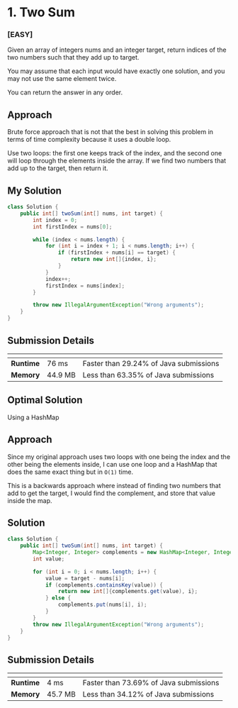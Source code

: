 # 1. Two Sum 

### [**EASY**]

Given an array of integers nums and an integer target, return indices of the two numbers such that they add up to target.

You may assume that each input would have exactly one solution, and you may not use the same element twice.

You can return the answer in any order.

## Approach

Brute force approach that is not that the best in solving this problem in terms of time complexity 
because it uses a double loop. 

Use two loops: the first one keeps track of the index, and the second one will loop 
through the elements inside the array. If we find two numbers that add up to the 
target, then return it. 

## My Solution

````java
class Solution {
    public int[] twoSum(int[] nums, int target) {
        int index = 0;
        int firstIndex = nums[0];

        while (index < nums.length) {
            for (int i = index + 1; i < nums.length; i++) {
                if (firstIndex + nums[i] == target) {
                    return new int[]{index, i};
                }
            }
            index++;
            firstIndex = nums[index];
        }

        throw new IllegalArgumentException("Wrong arguments");
    }
}
````

## Submission Details

| <!-- -->    | <!-- --> | <!-- -->                               |
|-------------|----------|----------------------------------------|
| **Runtime** | 76 ms    | Faster than 29.24% of Java submissions | 
| **Memory**  | 44.9 MB  | Less than 63.35% of Java submissions   |

## Optimal Solution 

Using a HashMap

## Approach 

Since my original approach uses two loops with one being the index and the other
being the elements inside, I can use one loop and a HashMap that does the same exact
thing but in `O(1)` time. 

This is a backwards approach where instead of finding two numbers that add to get the 
target, I would find the complement, and store that value inside the map. 

## Solution

````java
class Solution {
    public int[] twoSum(int[] nums, int target) {
        Map<Integer, Integer> complements = new HashMap<Integer, Integer>();
        int value;

        for (int i = 0; i < nums.length; i++) {
            value = target - nums[i];
            if (complements.containsKey(value)) {
                return new int[]{complements.get(value), i};
            } else {
                complements.put(nums[i], i);
            }
        }
        throw new IllegalArgumentException("Wrong arguments");
    }
}
````

## Submission Details

| <!-- -->    | <!-- --> | <!-- -->                               |
|-------------|----------|----------------------------------------|
| **Runtime** | 4 ms     | Faster than 73.69% of Java submissions | 
| **Memory**  | 45.7 MB  | Less than 34.12% of Java submissions   |










